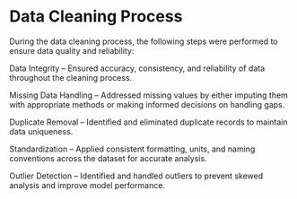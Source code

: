 # Data Cleaning Process

During the data cleaning process, the following steps were performed to ensure data quality and reliability:

Data Integrity – Ensured accuracy, consistency, and reliability of data throughout the cleaning process.

Missing Data Handling – Addressed missing values by either imputing them with appropriate methods or making informed decisions on handling gaps.

Duplicate Removal – Identified and eliminated duplicate records to maintain data uniqueness.

Standardization – Applied consistent formatting, units, and naming conventions across the dataset for accurate analysis.

Outlier Detection – Identified and handled outliers to prevent skewed analysis and improve model performance.

